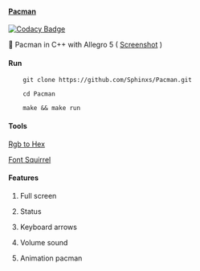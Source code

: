 
#### [Pacman](https://github.com/Sphinxs/Pacman)

[![Codacy Badge](https://api.codacy.com/project/badge/Grade/7b4cabacd3d54d49895199a748e15184)](https://www.codacy.com/app/Sphinxs/Pacman?utm_source=github.com&utm_medium=referral&utm_content=Sphinxs/Pacman&utm_campaign=Badge_Grade)

:fish_cake: Pacman in C++ with Allegro 5 ( [Screenshot](https://github.com/Sphinxs/Pacman/blob/master/screenshot.png) )

#### Run

```shell
    git clone https://github.com/Sphinxs/Pacman.git

    cd Pacman

    make && make run
```

#### Tools

[Rgb to Hex](https://www.webpagefx.com/web-design/hex-to-rgb/)

[Font Squirrel](https://www.fontsquirrel.com/)

#### Features

1. Full screen

2. Status

3. Keyboard arrows

4. Volume sound

5. Animation pacman